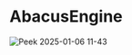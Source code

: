 # AbacusEngine
![Peek 2025-01-06 11-43](https://github.com/user-attachments/assets/b7302eaf-a455-49cf-8f91-fedca67c145b)
